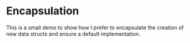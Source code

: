 # Encapsulation

This is a small demo to show how I prefer to encapsulate the creation of new data structs and ensure a default implementation.
